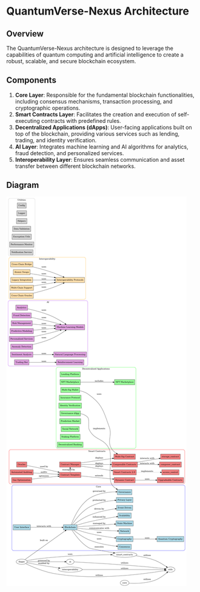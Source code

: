 # QuantumVerse-Nexus Architecture

## Overview

The QuantumVerse-Nexus architecture is designed to leverage the capabilities of quantum computing and artificial intelligence to create a robust, scalable, and secure blockchain ecosystem. 

## Components

1. **Core Layer**: Responsible for the fundamental blockchain functionalities, including consensus mechanisms, transaction processing, and cryptographic operations.
2. **Smart Contracts Layer**: Facilitates the creation and execution of self-executing contracts with predefined rules.
3. **Decentralized Applications (dApps)**: User-facing applications built on top of the blockchain, providing various services such as lending, trading, and identity verification.
4. **AI Layer**: Integrates machine learning and AI algorithms for analytics, fraud detection, and personalized services.
5. **Interoperability Layer**: Ensures seamless communication and asset transfer between different blockchain networks.

## Diagram

![Architecture Diagram](QuantumVerse-Nexus-diagram.jpeg)
